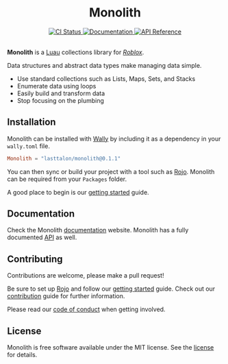 <div align="center">
	<h1>Monolith</h1>
</div>
<div align="center">
	<a href="https://github.com/LastTalon/Monolith/actions/workflows/ci.yaml">
		<img src="https://github.com/LastTalon/Monolith/actions/workflows/ci.yaml/badge.svg" alt="CI Status">
	</a>
	<a href="https://isologicgames.github.io/Monolith/">
		<img src="https://img.shields.io/badge/docs-website-informational" alt="Documentation">
	</a>
	<a href="https://isologicgames.github.io/Monolith/api/">
		<img src="https://img.shields.io/badge/docs-api-informational" alt="API Reference">
	</a>
</div>
<br>

**Monolith** is a [Luau] collections library for _[Roblox]_.

Data structures and abstract data types make managing data simple.

- Use standard collections such as Lists, Maps, Sets, and Stacks
- Enumerate data using loops
- Easily build and transform data
- Stop focusing on the plumbing

[luau]: https://luau-lang.org/
[roblox]: https://www.roblox.com/

## Installation

Monolith can be installed with [Wally] by including it as a dependency in your
`wally.toml` file.

```toml
Monolith = "lasttalon/monolith@0.1.1"
```

You can then sync or build your project with a tool such as [Rojo]. Monolith can
be required from your `Packages` folder.

A good place to begin is our [getting started] guide.

[wally]: https://wally.run/

## Documentation

Check the Monolith [documentation] website. Monolith has a fully documented
[API] as well.

[documentation]: https://lasttalon.github.io/Monolith/
[api]: https://lasttalon.github.io/Monolith/api/

## Contributing

Contributions are welcome, please make a pull request!

Be sure to set up [Rojo] and follow our [getting started] guide.
Check out our [contribution] guide for further information.

Please read our [code of conduct] when getting involved.

[contribution]: CONTRIBUTING.md
[code of conduct]: CODE_OF_CONDUCT.md

## License

Monolith is free software available under the MIT license. See the
[license](LICENSE.md) for details.

[rojo]: https://rojo.space/
[getting started]: https://lasttalon.github.io/Monolith/getting-started/#installation

